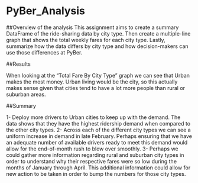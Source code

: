 # PyBer_Analysis

##Overview of the analysis
This assignment aims to create a summary DataFrame of the ride-sharing data by city type. Then create a multiple-line graph that shows the total weekly fares for each city type. Lastly, summarize how the data differs by city type and how decision-makers can use those differences at PyBer. 

##Results

When looking at the “Total Fare By City Type” graph we can see that Urban makes the most money. Urban living would be the city, so this actually makes sense given that cities tend to have a lot more people than rural or suburban areas. 
	
##Summary

1- Deploy more drivers to Urban cities to keep up with the demand. The data shows that they have the highest ridership demand when compared to the other city types. 
2- Across each of the different city types we can see a uniform increase in demand in late February. Perhaps ensuring that we have an adequate number of available drivers ready to meet this demand would allow for the end-of-month rush to blow over smoothly. 
3- Perhaps we could gather more information regarding rural and suburban city types in order to understand why their respective fares were so low during the months of January through April. This additional information could allow for new action to be taken in order to bump the numbers for those city types. 
